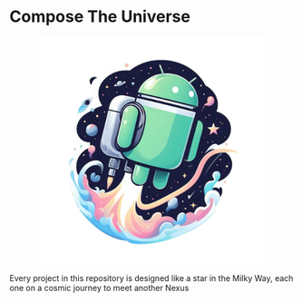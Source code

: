 # Compose The Universe

<p align="center">
  <img width="400" height="400" src="https://github.com/aloptrbl/ComposeTheUniverse/blob/main/assets/icon.png">
</p>


Every project in this repository is designed like a star in the Milky Way, each one on a cosmic journey to meet another Nexus